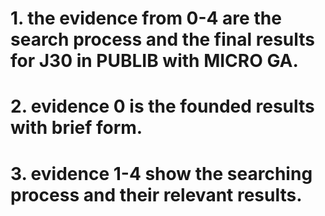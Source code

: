 # 1. the evidence from 0-4 are the search process and the final results for J30 in PUBLIB with MICRO GA.
# 2. evidence 0 is the founded results with brief form.
# 3. evidence 1-4 show the searching process and their relevant results.
